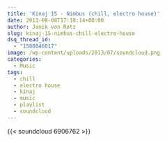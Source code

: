 ```yaml
---
title: 'Kinaj 15 - Nimbus (chill, electro house)'
date: 2013-08-08T17:18:14+00:00
author: Janik von Rotz
slug: kinaj-15-nimbus-chill-electro-house
dsq_thread_id:
  - "1588046017"
image: /wp-content/uploads/2013/07/soundcloud.png
categories:
  - Music
tags:
  - chill
  - electro house
  - kinaj
  - music
  - playlist
  - soundcloud
---
```

{{< soundcloud 6906762 >}}